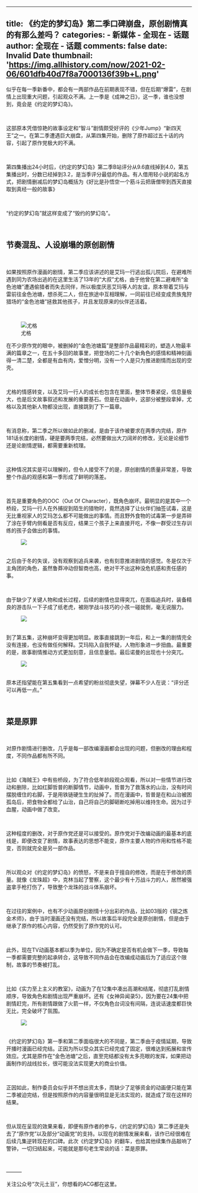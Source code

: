 
---
title: 《约定的梦幻岛》第二季口碑崩盘，原创剧情真的有那么差吗？
categories: 
    - 新媒体
    - 全现在 - 话题
author: 全现在 - 话题
comments: false
date: Invalid Date
thumbnail: 'https://img.allhistory.com/now/2021-02-06/601dfb40d7f8a7000136f39b+L.png'
---

<div>   
<p>似乎在每一季新番中，都会有一两部作品在前期表现不错，但在后期“爆雷”，在剧情上出现重大问题，引起观众不满。上一季是《成神之日》，这一季，谁也没想到，竟会是《约定的梦幻岛》。</p>

<p> </p>

<p>这部原本凭借惊艳的故事设定和“智斗”剧情颇受好评的《少年Jump》“新四天王”之一。在第二季遭遇巨大崩盘，从第四集开始，删除了原作超过五十话的内容，引起了原作党极大的不满。</p>

<p> </p>

<p>第四集播出24小时后，《约定的梦幻岛》第二季B站评分从9.6直线掉到4.0，第五集播出时，分数已经掉到3.2，是当季评分最低的作品。有人借用轻小说的起名方式，把剧情删减后的梦幻岛概括为《好比是孙悟空一个筋斗云把唐僧带到西天直接取到真经一般的故事》</p>

<p> </p>

<p>“约定的梦幻岛”就这样变成了“毁约的梦幻岛”。</p>

<p> </p>

<h2>节奏混乱、人设崩塌的原创剧情</h2>

<p> </p>

<p>如果按照原作漫画的剧情，第二季应该讲述的是艾玛一行逃出孤儿院后，在避难所遇到同为农场出逃的在这里生活了13年的“大叔”尤格，由于他曾在第二避难所“金色池塘”遭遇偷猎者而失去同伴，所以极度厌恶艾玛等人的友谊，原本带着艾玛与雷前往金色池塘，想杀死二人，但在旅途中互相理解，一同前往已经变成贵族鬼狩猎场的“金色池塘”拯救其他孩子，并且发现原来的伙伴还活着。</p>

<p>​</p>

<figure class="image-box dls-image-block dls-media-image"><img data-id="601dfb42ec1be51c7830f9be" src="https://img.allhistory.com/now/2021-02-06/601dfb40d7f8a7000136f39b+L.png" alt="尤格" ; referrerpolicy="no-referrer">
<figcaption class="dls-image-capture">尤格</figcaption>
</figure>

<p>​在不少原作党的眼中，被删掉的“金色池塘篇”是整部作品最精彩的，塑造人物最丰满的篇章之一，在五十多回的故事里，把登场的二十几个新角色的感情和精神刻画得一清二楚，全都是有血有肉，爱憎分明，没有一个人是只为推进剧情而出现的空壳。</p>

<p> </p>

<p>尤格的情感转变，以及艾玛一行人的成长也包含在里面，整体节奏紧促，信息量极大，也是后文故事叙述和发展的重要基石。但是在动画中，这部分被整段拿掉，尤格以及其他新人物都没出现，直接跳到了下一篇章。</p>

<p> </p>

<p>有消息称，第二季之所以做如此的删减，是由于该作被要求在两季内完结，原作181话长度的剧情，硬是要两季完结，必然要做出大刀阔斧的修改，无论是论细节还是论剧情逻辑，都需要重新梳理。</p>

<p> </p>

<p>这种情况其实是可以理解的，但令人接受不了的是，原创剧情的质量非常差，导致整个作品的观感和第一季形成了鲜明的落差。</p>

<p> </p>

<p>首先是重要角色的OOC（Out Of Character），既角色崩坏。最明显的是其中一个桥段，艾玛一行人在外捕捉到陌生的猎物时，竟然选择了让伙伴们抽签试毒，这是无比重视家人的艾玛怎么都不可能做出的事情。而且野外食物的试毒第一步是弄碎了涂在手臂内侧看是否有反应，结果三个孩子上来直接开吃，不像一群受过生存训练的孩子会做出的事情。</p>

<figure class="image-box dls-image-block dls-media-image"><img data-id="601df925d8aa95185ef82e5f" src="https://img.allhistory.com/now/2021-02-06/601df9206b045d000187c155+L.png" alt=" " ; referrerpolicy="no-referrer">
<figcaption class="dls-image-capture"> </figcaption>
</figure>

<p>之后由于冬的失误，没有观察到追兵来袭，也有刻意推进剧情的感觉。冬是仅次于主角团的角色，虽然鲁莽冲动但智商也高，绝对干不出这种没危机感和责任感的事。</p>

<p> </p>

<p>由于缺少了关键人物和成长过程，后续的剧情也显得突兀，在面临追兵时，装备精良的游击队一下子成了纸老虎，被刚学战斗技巧的小孩一碰就倒，毫无说服力。</p>

<figure class="image-box dls-image-block dls-media-image"><img data-id="601df9bed8aa95185ef82e61" src="https://img.allhistory.com/now/2021-02-06/601df9bbd7f8a7000136f397+L.png" alt=" " ; referrerpolicy="no-referrer">
<figcaption class="dls-image-capture"> </figcaption>
</figure>

<p>到了第五集，这种崩坏变得更加明显。故事直接跳到一年后，和上一集的剧情完全没有连接，也没有做任何解释。艾玛陷入自我怀疑，人物形象进一步扭曲。最重要的是，故事剧情推动方式更加刻意，且信息量低。最后诺曼的出现也十分突兀。</p>

<figure class="image-box dls-image-block dls-media-image"><img data-id="601dfc41ec1be51c7830f9bf" src="https://img.allhistory.com/now/2021-02-06/601dfc3fd7f8a7000136f39c+L.png" alt=" " ; referrerpolicy="no-referrer">
<figcaption class="dls-image-capture"> </figcaption>
</figure>

<p>原本还指望能在第五集看到一点希望的粉丝彻底失望，弹幕不少人在说：“评分还可以再低一点。”</p>

<p> </p>

<h2>菜是原罪</h2>

<p> </p>

<p>对原作剧情进行删改，几乎是每一部改编漫画都会出现的问题，但删改的理由和程度，不同作品都有所不同。</p>

<p> </p>

<p>比如《海贼王》中有些桥段，为了符合低年龄段观众观看，所以对一些情节进行改动和删除，比如红脚哲普的断脚情节，动画中，哲普为了救落水的山治，没有时间摆脱缠住的右脚，于是用铁链硬生生的扯掉了。而在漫画中，哲普是在和山治被困孤岛后，把食物全都给了山治，自己将自己的脚砸断吃掉用以维持生命。因为过于血腥，动画中做了改变。</p>

<p> </p>

<p>这种程度的删改，对于原作党还是可以接受的。原作党对于改编动画的最基本的底线是，即便改变了剧情，故事表达的思想不能变，原作主要人物的作用和性格不能变，否则就完全是另一部作品。</p>

<p> </p>

<p>所以观众对《约定的梦幻岛》的愤怒，不是来自于擅自的修改，而是在于修改的质量。就像《龙珠超》中，克林当起了警察，这个最少有十万战斗力的人，居然被强盗拿手枪打伤了，导致整个龙珠的战斗体系崩坏。</p>

<p> </p>

<p>在过往的案例中，也有不少动画原创剧情十分出彩的作品，比如03版的《钢之炼金术师》，由于当时漫画还没有完结，所以故事后半段完全是原创剧情，但是由于继承了原作的核心内容，仍然受到了原作党的认可。</p>

<p> </p>

<p>此外，现在TV动画基本都以季为单位，因为不确定是否有机会做下一季，导致每一季都需要完整的起承转合，这导致不同作品会在改编成动画后为了适应这个限制，故事的节奏被打乱。</p>

<p> </p>

<p>比如《实力至上主义的教室》，动画为了在12集中凑出高潮和结尾，彻底打乱剧情顺序，导致角色和剧情出现严重崩坏。还有《女神异闻录5》，因为要在24集中把剧情赶完，所有剧情跟做了火箭一样，不仅角色台词没有间隔，连说话速度都巨快无比，完全破坏了氛围。</p>

<figure class="image-box dls-image-block dls-media-image"><img data-id="601e03bfec1be51c7830f9c2" src="https://img.allhistory.com/now/2021-02-06/601e03b8d7f8a7000136f3a0+L.png" alt=" " ; referrerpolicy="no-referrer">
<figcaption class="dls-image-capture"> </figcaption>
</figure>

<p>《约定的梦幻岛》第一季和第二季面临很大的不同是，第二季由于疫情延期，导致开播时漫画已经完结。正因为所以受众其实已经完成了固定，很难达到拓展和宣传效应。尤其是原作在“金色池塘”之后，直至完结都没有太多亮眼的发挥，如果把动画制作的战线拉长，很可能没法实现更大的商业价值。</p>

<p> </p>

<p>正因如此，制作委员会似乎并不想出资太多，而缺少了足够资金的动画便只能在第二季被迫完结，但是按照原作的内容量很明显是无法实现的，就造成了现在这样的结果。</p>

<p> </p>

<p>但从现在呈现的效果来看，即便有原作者的参与，《约定的梦幻岛》第二季还是失去了“原作党”以及部分“动画党”的支持。以现在的剧情发展来看，该作已经很难在后续几集逆转现在的口碑。此次《约定梦幻岛》的翻车，也给其他续集作品敲响了警钟，一切归结起来，可能就是那句老生常谈的话：菜是原罪。</p>

<p> </p>

<p>———</p>

<p>关注公众号“次元土豆”，你想看的ACG都在这里。</p>
  
</div>
            